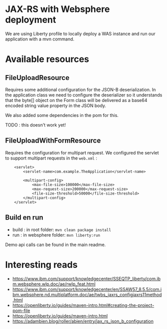 # JAX-RS with Websphere deployment 

We are using Liberty profile to locally deploy a WAS instance and run our
application with a mvn command.

# Available resources

## FileUploadResource

Requires some additional configuration for the JSON-B deserialization. In the application
class we need to configure the deserializer so it understands that the byte[] object on the 
Form class will be delivered as a base64 encoded string value property in the JSON
body. 

We also added some dependencies in the pom for this.

TODO : this doesn't work yet!

## FileUploadWithFormResource

Requires the configuration for multipart request. We configured the servlet to support multipart
requests in the ```web.xml``` :
```
    <servlet>
        <servlet-name>com.example.TheApplication</servlet-name>

        <multipart-config>
            <max-file-size>100000</max-file-size>
            <max-request-size>200000</max-request-size>
            <file-size-threshold>50000</file-size-threshold>
        </multipart-config>
    </servlet>
```

## Build en run

- build   : in root folder:  ```mvn clean package install```
- run     : in websphere folder: ```mvn liberty:run```

Demo api calls can be found in the main readme.


# Interesting reads

- https://www.ibm.com/support/knowledgecenter/SSEQTP_liberty/com.ibm.websphere.wlp.doc/ae/rwlp_feat.html
- https://www.ibm.com/support/knowledgecenter/en/SSAW57_8.5.5/com.ibm.websphere.nd.multiplatform.doc/ae/twbs_jaxrs_configjaxrs11method.html
- https://openliberty.io/guides/maven-intro.html#creating-the-project-pom-file
- https://openliberty.io/guides/maven-intro.html
- https://adambien.blog/roller/abien/entry/jax_rs_json_b_configuration
